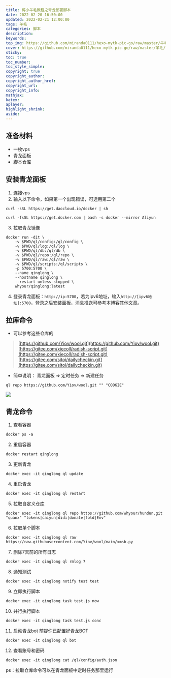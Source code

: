 ```yaml
---
title: 薅小羊毛教程之青龙部署脚本
date: 2022-02-20 16:50:00
updated: 2022-02-21 12:00:00
tags: 羊毛
categories: 脚本
description: 
keywords:
top_img: https://github.com/miranda0111/hexo-mytk-pic-go/raw/master/羊毛/202202201549248.png
cover: https://github.com/miranda0111/hexo-mytk-pic-go/raw/master/羊毛/202202201558810.png
sticky:
toc: true
toc_number: 
toc_style_simple: 
copyright: true
copyright_author:
copyright_author_href:
copyright_url:
copyright_info:
mathjax:
katex:
aplayer:
highlight_shrink:
aside:
---
```


## 准备材料

 - 一枚vps
 - 青龙面板
 - 脚本仓库

## 安装青龙面板

1. 连接vps 
2. 输入以下命令，如果第一个出现错误，可选用第二个
```
curl -sSL https://get.daocloud.io/docker | sh
```
```
curl -fsSL https://get.docker.com | bash -s docker --mirror Aliyun
```
3. 拉取青龙镜像
```
docker run -dit \
    -v $PWD/ql/config:/ql/config \
    -v $PWD/ql/log:/ql/log \
    -v $PWD/ql/db:/ql/db \
    -v $PWD/ql/repo:/ql/repo \
    -v $PWD/ql/raw:/ql/raw \
    -v $PWD/ql/scripts:/ql/scripts \
    -p 5700:5700 \
    --name qinglong \
    --hostname qinglong \
    --restart unless-stopped \
    whyour/qinglong:latest
```
4. 登录青龙面板：`http://ip:5700`，若为ipv6地址，输入`http://[ipv6地址]:5700`，登录之后安装面板，消息推送可参考本博客其他文章。

## 拉库命令

 - 可以参考这些仓库的
>[https://github.com/Yiov/wool.git](https://github.com/Yiov/wool.git)
>[https://gitee.com/xiecoll/radish-script.git](https://gitee.com/xiecoll/radish-script.git)
>[https://gitee.com/sitoi/dailycheckin.git](https://gitee.com/sitoi/dailycheckin.git)

 - 简单说明： 青龙面板 => 定时任务 => 新建任务
```
ql repo https://github.com/Yiov/wool.git "" "COOKIE"
```
  ![](https://gitee.com/miranda0111/hexo-mytk-pic-go/raw/master/羊毛/202202201527605.png)

## 青龙命令

1. 查看容器
```
docker ps -a
```
2. 重启容器
```
docker restart qinglong
```
3. 更新青龙
```
docker exec -it qinglong ql update
```
4. 重启青龙
```
docker exec -it qinglong ql restart
```
5. 拉取自定义仓库
```
docker exec -it qinglong ql repo https://github.com/whyour/hundun.git "quanx" "tokens|caiyun|didi|donate|fold|Env"
```
6. 拉取单个脚本
```
docker exec -it qinglong ql raw https://raw.githubusercontent.com/Yiov/wool/main/xmsb.py
```
7. 删除7天前的所有日志
```
docker exec -it qinglong ql rmlog 7
```
8. 通知测试
```
docker exec -it qinglong notify test test
```
9.  立即执行脚本
```
docker exec -it qinglong task test.js now
```
10. 并行执行脚本
```
docker exec -it qinglong task test.js conc
```
11. 启动青龙bot 前提你已配置好青龙BOT
```
docker exec -it qinglong ql bot
```
12. 查看账号和密码
```
docker exec -it qinglong cat /ql/config/auth.json
```
ps：拉取仓库命令可以在青龙面板中定时任务那里运行